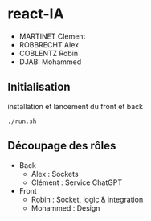 # react-IA
 - MARTINET Clément
 - ROBBRECHT Alex
 - COBLENTZ Robin
 - DJABI Mohammed

## Initialisation
installation et lancement du front et back
```
./run.sh
```

## Découpage des rôles
 - Back
   - Alex : Sockets
   - Clément : Service ChatGPT
 - Front
    - Robin : Socket, logic & integration
    - Mohammed : Design
